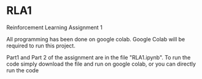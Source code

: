 # RLA1
Reinforcement Learning Assignment 1

All programming has been done on google colab. Google Colab will be required to run this project. 

Part1 and Part 2 of the assignment are in the file "RLA1.ipynb". To run the code simply download the file and run on google colab, or you can directly run the code
